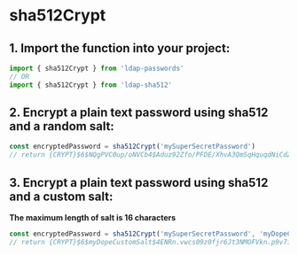 # sha512Crypt

## 1. Import the function into your project:
```ts
import { sha512Crypt } from 'ldap-passwords'
// OR
import { sha512Crypt } from 'ldap-sha512'
```

## 2. Encrypt a plain text password using sha512 and a random salt:
```ts
const encryptedPassword = sha512Crypt('mySuperSecretPassword')
// return {CRYPT}$6$NQgPVC0up/oNVCb4$Aduz92Zfo/PFDE/XhvA3QmSqHquqdNiCdZvc9N5/UTpEUepMdd/6Mq/TeoM07wvyxHpg8ELGVzTWZt2e7Z9LY/
```

## 3. Encrypt a plain text password using sha512 and a custom salt:
**The maximum length of salt is 16 characters**
```ts
const encryptedPassword = sha512Crypt('mySuperSecretPassword', 'myDopeCustomSalt')
// return {CRYPT}$6$myDopeCustomSalt$4ENRn.vwcs09z0fjr6Jt3NMOFVkn.p9v7ilDcK/CwRnQm48Y5HawkiGivh4gBTLwSY4SQNfCAe05E1nCTpZ0u.
```
